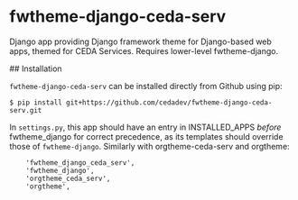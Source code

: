 # fwtheme-django-ceda-serv

Django app providing Django framework theme for Django-based web apps, themed for CEDA Services. Requires lower-level fwtheme-django.

## Installation

`fwtheme-django-ceda-serv` can be installed directly from Github using pip:

```
$ pip install git+https://github.com/cedadev/fwtheme-django-ceda-serv.git
```

In `settings.py`, this app should have an entry in INSTALLED_APPS *before* fwtheme_django for correct precedence, as its templates should override those of `fwtheme-django`. Similarly with orgtheme-ceda-serv and orgtheme:

```
    'fwtheme_django_ceda_serv',
    'fwtheme_django',
    'orgtheme_ceda_serv',
    'orgtheme',
```
